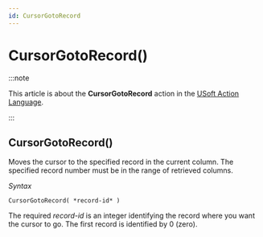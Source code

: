 ```yaml
---
id: CursorGotoRecord
---
```


# CursorGotoRecord()




:::note

This article is about the **CursorGotoRecord** action in the [USoft Action Language](/Task_flow/Action_Language_reference/USoft_Action_Language.md).

:::

## **CursorGotoRecord()**

Moves the cursor to the specified record in the current column. The specified record number must be in the range of retrieved columns.

*Syntax*

```
CursorGotoRecord( *record-id* )
```

The required *record-id* is an integer identifying the record where you want the cursor to go. The first record is identified by 0 (zero).